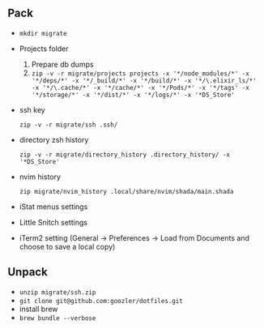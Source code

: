 ## Pack

* `mkdir migrate`
* Projects folder
  1. Prepare db dumps
  2. `zip -v -r migrate/projects projects -x '*/node_modules/*' -x '*/deps/*' -x '*/_build/*' -x '*/build/*' -x '*/\.elixir_ls/*' -x '*/\.cache/*' -x '*/cache/*' -x '*/Pods/*' -x '*/tags' -x '*/storage/*' -x '*/dist/*' -x '*/logs/*' -x '*DS_Store'`
* ssh key

  `zip -v -r migrate/ssh .ssh/`
* directory zsh history

  `zip -v -r migrate/directory_history .directory_history/ -x '*DS_Store'`
* nvim history

  `zip migrate/nvim_history .local/share/nvim/shada/main.shada`
* iStat menus settings
* Little Snitch settings
* iTerm2 setting (General -> Preferences -> Load from Documents and choose to save a local copy)

## Unpack

* `unzip migrate/ssh.zip`
* `git clone git@github.com:goozler/dotfiles.git`
* install brew
* `brew bundle --verbose`
